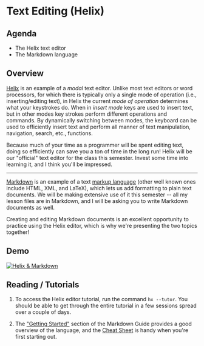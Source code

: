 # Text Editing (Helix)

## Agenda

- The Helix text editor
- The Markdown language

## Overview

[Helix](https://helix-editor.com/) is an example of a _modal_ text editor.
Unlike most text editors or word processors, for which there is typically only a
single mode of operation (i.e., inserting/editing text), in Helix the current
_mode of operation_ determines what your keystrokes do. When in _insert mode_
keys are used to insert text, but in other modes key strokes perform different
operations and commands. By dynamically switching between modes, the keyboard
can be used to efficiently insert text and perform all manner of text
manipulation, navigation, search, etc., functions.

Because much of your time as a programmer will be spent editing text, doing so
efficiently can save you a ton of time in the long run! Helix will be our
"official" text editor for the class this semester. Invest some time into
learning it, and I think you'll be impressed.

---

[Markdown](https://www.markdownguide.org/) is an example of a text
[markup language](https://en.wikipedia.org/wiki/Markup_language) (other well
known ones include HTML, XML, and LaTeX), which lets us add formatting to plain
text documents. We will be making extensive use of it this semester -- all my
lesson files are in Markdown, and I will be asking you to write Markdown
documents as well.

Creating and editing Markdown documents is an excellent opportunity to practice
using the Helix editor, which is why we're presenting the two topics together!

## Demo

[![Helix & Markdown](https://asciinema.org/a/706479.svg)](https://asciinema.org/a/706479)

## Reading / Tutorials

1. To access the Helix editor tutorial, run the command `hx --tutor`. You should
   be able to get through the entire tutorial in a few sessions spread over a
   couple of days.

2. The ["Getting Started"](https://www.markdownguide.org/getting-started/)
   section of the Markdown Guide provides a good overview of the language, and
   the [Cheat Sheet](https://www.markdownguide.org/cheat-sheet/) is handy when
   you're first starting out.
